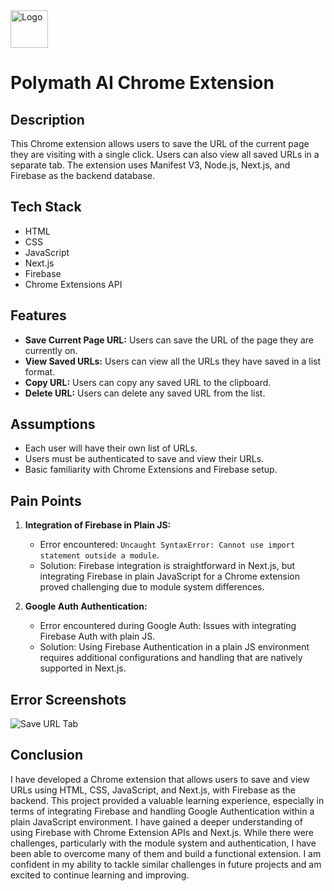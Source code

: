 <img src="https://github.com/Shreyas-29/polymath-ai-extension/assets/111555846/bb23c90f-b279-429e-a666-01b9a86dd520" alt="Logo" width="60px"> 

# Polymath AI Chrome Extension

## Description
This Chrome extension allows users to save the URL of the current page they are visiting with a single click. Users can also view all saved URLs in a separate tab. The extension uses Manifest V3, Node.js, Next.js, and Firebase as the backend database.

## Tech Stack
- HTML
- CSS
- JavaScript
- Next.js
- Firebase
- Chrome Extensions API

## Features
- **Save Current Page URL:** Users can save the URL of the page they are currently on.
- **View Saved URLs:** Users can view all the URLs they have saved in a list format.
- **Copy URL:** Users can copy any saved URL to the clipboard.
- **Delete URL:** Users can delete any saved URL from the list.

## Assumptions
- Each user will have their own list of URLs.
- Users must be authenticated to save and view their URLs.
- Basic familiarity with Chrome Extensions and Firebase setup.

## Pain Points
1. **Integration of Firebase in Plain JS:**
   - Error encountered: `Uncaught SyntaxError: Cannot use import statement outside a module`.
   - Solution: Firebase integration is straightforward in Next.js, but integrating Firebase in plain JavaScript for a Chrome extension proved challenging due to module system differences.

2. **Google Auth Authentication:**
   - Error encountered during Google Auth: Issues with integrating Firebase Auth with plain JS.
   - Solution: Using Firebase Authentication in a plain JS environment requires additional configurations and handling that are natively supported in Next.js.

## Error Screenshots
![Save URL Tab](https://github.com/Shreyas-29/polymath-ai-extension/assets/111555846/f8b07370-53f5-407c-800d-0535ebda7dd0)

## Conclusion
I have developed a Chrome extension that allows users to save and view URLs using HTML, CSS, JavaScript, and Next.js, with Firebase as the backend. This project provided a valuable learning experience, especially in terms of integrating Firebase and handling Google Authentication within a plain JavaScript environment. I have gained a deeper understanding of using Firebase with Chrome Extension APIs and Next.js. While there were challenges, particularly with the module system and authentication, I have been able to overcome many of them and build a functional extension. I am confident in my ability to tackle similar challenges in future projects and am excited to continue learning and improving.
